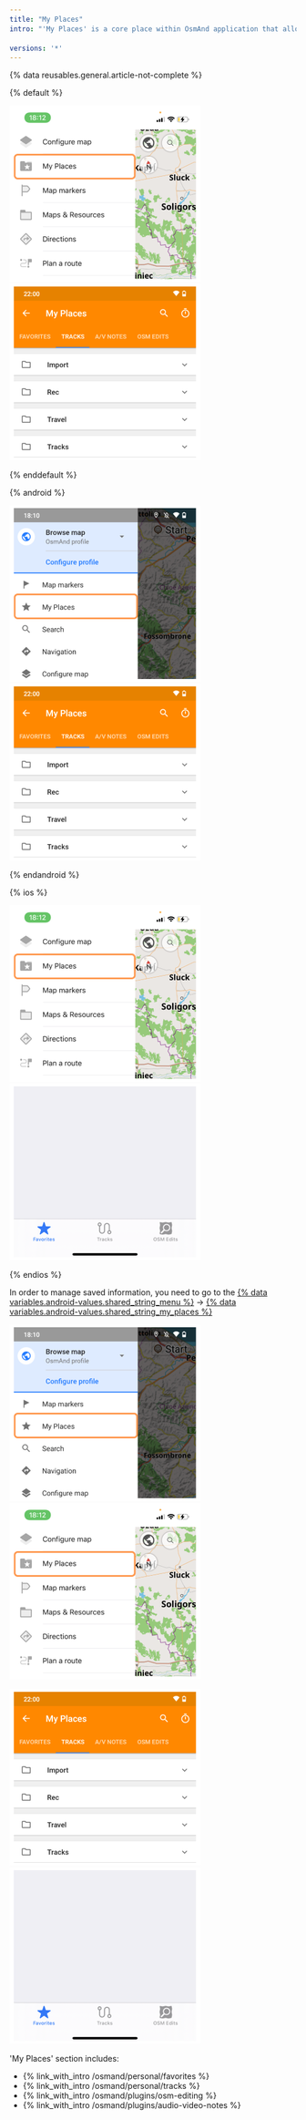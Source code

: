 ```yaml
---
title: "My Places"
intro: "'My Places' is a core place within OsmAnd application that allows you to manage all your personally owned information i.e. [Favorite points](/osmand/personal/favorites), [Tracks](/osmand/personal/tracks) (imported, recorded and created GPX files), [OpenStreetMap Edits](/osmand/plugins/osm-editing), [Audio / Video Notes (Android)](/osmand/plugins/audio-video-notes)."

versions: '*'
---
```


{% data reusables.general.article-not-complete %}

{% default %}

![My Places ios](/assets/images/personal/my_places_ios.png) ![My places menu Android](/assets/images/personal/my_places_menu_android.png)

{% enddefault %}

{% android %}

![My Places android](/assets/images/personal/my_places_android.png) ![My places menu Android](/assets/images/personal/my_places_menu_android.png)

{% endandroid %}

{% ios %}

![My Places ios](/assets/images/personal/my_places_ios.png)  ![My places menu iOS](/assets/images/personal/my_places_menu_ios.png)


{% endios %}

In order to manage saved information, you need to go to the [{% data variables.android-values.shared_string_menu %}](/osmand/start-with/main-menu) → [{% data variables.android-values.shared_string_my_places %}](/osmand/personal/myplaces)

![My Places android](/assets/images/personal/my_places_android.png) ![My Places ios](/assets/images/personal/my_places_ios.png)

 ![My places menu Android](/assets/images/personal/my_places_menu_android.png) ![My places menu iOS](/assets/images/personal/my_places_menu_ios.png)

 'My Places' section includes:
- {% link_with_intro /osmand/personal/favorites %}
- {% link_with_intro /osmand/personal/tracks %}
- {% link_with_intro /osmand/plugins/osm-editing %}
- {% link_with_intro /osmand/plugins/audio-video-notes %}
